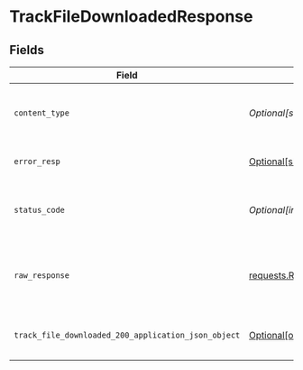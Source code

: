 # TrackFileDownloadedResponse


## Fields

| Field                                                                                                                              | Type                                                                                                                               | Required                                                                                                                           | Description                                                                                                                        |
| ---------------------------------------------------------------------------------------------------------------------------------- | ---------------------------------------------------------------------------------------------------------------------------------- | ---------------------------------------------------------------------------------------------------------------------------------- | ---------------------------------------------------------------------------------------------------------------------------------- |
| `content_type`                                                                                                                     | *Optional[str]*                                                                                                                    | :heavy_check_mark:                                                                                                                 | HTTP response content type for this operation                                                                                      |
| `error_resp`                                                                                                                       | [Optional[shared.ErrorResp]](undefined/models/shared/errorresp.md)                                                                 | :heavy_minus_sign:                                                                                                                 | Could not authenticate the user                                                                                                    |
| `status_code`                                                                                                                      | *Optional[int]*                                                                                                                    | :heavy_check_mark:                                                                                                                 | HTTP response status code for this operation                                                                                       |
| `raw_response`                                                                                                                     | [requests.Response](https://requests.readthedocs.io/en/latest/api/#requests.Response)                                              | :heavy_minus_sign:                                                                                                                 | Raw HTTP response; suitable for custom response parsing                                                                            |
| `track_file_downloaded_200_application_json_object`                                                                                | [Optional[operations.TrackFileDownloaded200ApplicationJSON]](undefined/models/operations/trackfiledownloaded200applicationjson.md) | :heavy_minus_sign:                                                                                                                 | File download tracked successfully.                                                                                                |